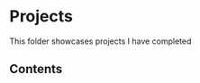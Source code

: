 # Projects
This folder showcases projects I have completed
## Contents

<!--
### [Data Pipeline with Snowflake](https://github.com/username/project-snowflake)
**Description:** Built an end-to-end data pipeline using Snowflake.
- **Tools:** Snowflake, Python, SQL
- **Overview:** Ingested data from multiple sources, transformed it using ETL processes, and loaded it into Snowflake for analysis.
- **Challenges:** Handling large datasets and optimizing query performance.

### [Machine Learning Model](https://github.com/username/project-ml)
**Description:** Developed a predictive model to classify customer churn.
- **Tools:** Python, scikit-learn, Pandas
- **Overview:** Processed and analyzed customer data, built and trained a machine learning model, evaluated its performance.
- **Results:** Achieved 85% accuracy in predicting customer churn.

### [Data Visualization Dashboard](https://github.com/username/project-dashboard)
**Description:** Created an interactive dashboard to visualize sales data.
- **Tools:** Tableau, SQL
- **Overview:** Designed and implemented a dashboard that provides insights into sales performance, trends, and anomalies.
- **Features:** Filterable views, drill-down capabilities, and real-time data updates.
-->
